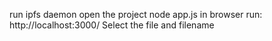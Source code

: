run ipfs daemon
open the project
node app.js
in browser run: http://localhost:3000/
Select the file and filename
